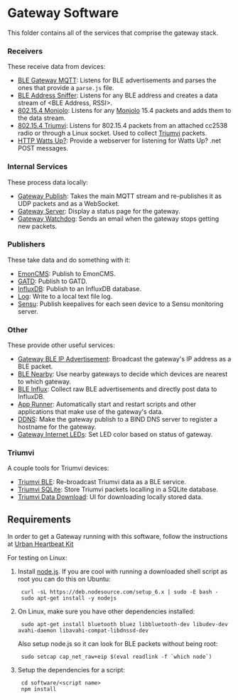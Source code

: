 Gateway Software
================

This folder contains all of the services that comprise
the gateway stack.

### Receivers

These receive data from devices:

- [BLE Gateway MQTT](https://github.com/lab11/gateway/tree/master/software/ble-gateway-mqtt):
Listens for BLE advertisements and parses the ones that provide a `parse.js` file.
- [BLE Address Sniffer](https://github.com/lab11/gateway/tree/master/software/ble-address-sniffer):
Listens for any BLE address and creates a data stream of <BLE Address, RSSI>.
- [802.15.4 Monjolo](https://github.com/lab11/gateway/tree/master/software/ieee802154-monjolo-gateway):
Listens for any [Monjolo](https://github.com/lab11/monjolo) 15.4 packets and adds them to the data
stream.
- [802.15.4 Triumvi](https://github.com/lab11/gateway/tree/master/software/ieee802154-triumvi-gateway):
Listens for 802.15.4 packets from an attached cc2538 radio or through a Linux socket. Used to collect
[Triumvi](https://github.com/lab11/g2) packets.
- [HTTP Watts Up?](https://github.com/lab11/gateway/tree/master/software/http-wattsup-gateway):
Provide a webserver for listening for Watts Up? .net POST messages.

### Internal Services

These process data locally:

- [Gateway Publish](https://github.com/lab11/gateway/tree/master/software/gateway-publish):
Takes the main MQTT stream and re-publishes it as UDP packets and as a WebSocket.
- [Gateway Server](https://github.com/lab11/gateway/tree/master/software/gateway-server):
Display a status page for the gateway.
- [Gateway Watchdog](https://github.com/lab11/gateway/tree/master/software/gateway-watchdog-email):
Sends an email when the gateway stops getting new packets.

### Publishers

These take data and do something with it:

- [EmonCMS](https://github.com/lab11/gateway/tree/master/software/gateway-mqtt-emoncms):
Publish to EmonCMS.
- [GATD](https://github.com/lab11/gateway/tree/master/software/gateway-mqtt-gatd):
Publish to GATD.
- [InfluxDB](https://github.com/lab11/gateway/tree/master/software/gateway-mqtt-influxdb):
Publish to an InfluxDB database.
- [Log](https://github.com/lab11/gateway/tree/master/software/gateway-mqtt-log):
Write to a local text file log.
- [Sensu](https://github.com/lab11/gateway/tree/master/software/gateway-mqtt-sensu):
Publish keepalives for each seen device to a Sensu monitoring server.

### Other

These provide other useful services:

- [Gateway BLE IP Advertisement](https://github.com/lab11/gateway/tree/master/software/adv-gateway-ip):
Broadcast the gateway's IP address as a BLE packet.
- [BLE Nearby](https://github.com/lab11/gateway/tree/master/software/ble-nearby):
Use nearby gateways to decide which devices are nearest to which gateway.
- [BLE Influx](https://github.com/lab11/gateway/tree/master/software/ble-influx):
Collect raw BLE advertisements and directly post data to InfluxDB.
- [App Runner](https://github.com/lab11/gateway/tree/master/software/app-runner):
Automatically start and restart scripts and other applications that make use
of the gateway's data.
- [DDNS](https://github.com/lab11/gateway/tree/master/software/ddns):
Make the gateway publish to a BIND DNS server to register a hostname
for the gateway.
- [Gateway Internet LEDs](https://github.com/lab11/gateway/tree/master/software/gateway-internet-leds):
Set LED color based on status of gateway.

### Triumvi

A couple tools for Triumvi devices:

- [Triumvi BLE](https://github.com/lab11/gateway/tree/master/software/gateway-triumvi-ble):
Re-broadcast Triumvi data as a BLE service.
- [Triumvi SQLite](https://github.com/lab11/gateway/tree/master/software/gateway-triumvi-sqlite):
Store Triumvi packets localling in a SQLite database.
- [Triumvi Data Download](https://github.com/lab11/gateway/tree/master/software/gateway-triumvi-server):
UI for downloading locally stored data.

## Requirements

In order to get a Gateway running with this software, follow the instructions at [Urban Heartbeat Kit](https://github.com/terraswarm/urban-heartbeat-kit)

For testing on Linux:

1. Install [node.js](https://nodejs.org/en/download/). If you are cool with
running a downloaded shell script as root you can do this on Ubuntu:

        curl -sL https://deb.nodesource.com/setup_6.x | sudo -E bash -
        sudo apt-get install -y nodejs

2. On Linux, make sure you have other dependencies installed:

        sudo apt-get install bluetooth bluez libbluetooth-dev libudev-dev avahi-daemon libavahi-compat-libdnssd-dev

    Also setup node.js so it can look for BLE packets without being root:

        sudo setcap cap_net_raw+eip $(eval readlink -f `which node`)

3. Setup the dependencies for a script:

        cd software/<script name>
        npm install
